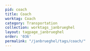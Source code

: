 ```yaml
---
pid: coach
title: Coach
worktag: Coach
category: Transportation
collection: worktags_janbrueghel
layout: tagpage_janbrueghel
order: '036'
permalink: "/janbrueghel/tags/coach/"
---
```

